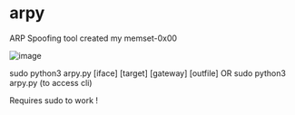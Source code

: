 # arpy
ARP Spoofing tool created my memset-0x00

![image](https://user-images.githubusercontent.com/56231894/151802480-28f0b113-53d4-40e6-8f49-96faa1e7501a.png)

sudo python3 arpy.py [iface] [target] [gateway] [outfile]
                      OR
sudo python3 arpy.py (to access cli)

Requires sudo to work !
